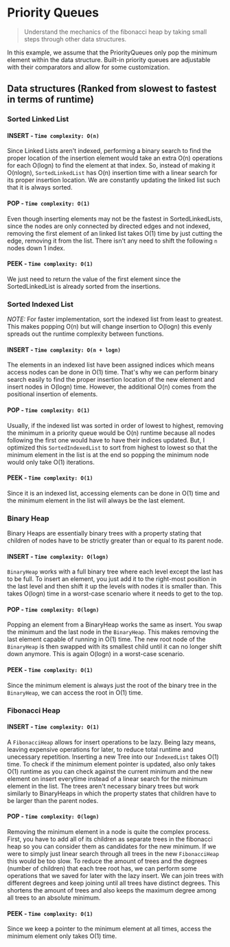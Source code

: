# Priority Queues
> Understand the mechanics of the fibonacci heap by taking small steps through other data structures.

In this example, we assume that the PriorityQueues only pop the minimum element within the data structure. Built-in priority queues are adjustable with their comparators and allow for some customization.

## Data structures (Ranked from slowest to fastest in terms of runtime)

### Sorted Linked List
#### INSERT - `Time complexity: O(n)`
Since Linked Lists aren't indexed, performing a binary search to find the proper location of the insertion element would take an extra O(n) operations for each O(logn) to find the element at that index. So, instead of making it O(nlogn), `SortedLinkedList` has O(n) insertion time with a linear search for its proper insertion location. We are constantly updating the linked list such that it is always sorted.
#### POP - `Time complexity: O(1)`
Even though inserting elements may not be the fastest in SortedLinkedLists, since the nodes are only connected by directed edges and not indexed, removing the first element of an linked list takes O(1) time by just cutting the edge, removing it from the list. There isn't any need to shift the following `n` nodes down 1 index.
#### PEEK - `Time complexity: O(1)`
We just need to return the value of the first element since the SortedLinkedList is already sorted from the insertions.

### Sorted Indexed List

*NOTE:* For faster implementation, sort the indexed list from least to greatest. This makes popping O(n) but will change insertion to O(logn) this evenly spreads out the runtime complexity between functions.

#### INSERT - `Time complexity: O(n + logn)`
The elements in an indexed list have been assigned indices which means access nodes can be done in O(1) time. That's why we can perform binary search easily to find the proper insertion location of the new element and insert nodes in O(logn) time. However, the additional O(n) comes from the positional insertion of elements.
#### POP - `Time complexity: O(1)`
Usually, if the indexed list was sorted in order of lowest to highest, removing the minimum in a priority queue would be O(n) runtime because all nodes following the first one would have to have their indices updated. But, I optimized this `SortedIndexedList` to sort from highest to lowest so that the minimum element in the list is at the end so popping the minimum node would only take O(1) iterations.
#### PEEK - `Time complexity: O(1)`
Since it is an indexed list, accessing elements can be done in O(1) time and the minimum element in the list will always be the last element.

### Binary Heap
Binary Heaps are essentially binary trees with a property stating that children of nodes have to be strictly greater than or equal to its parent node.

#### INSERT - `Time complexity: O(logn)`
`BinaryHeap` works with a full binary tree where each level except the last has to be full. To insert an element, you just add it to the right-most position in the last level and then shift it up the levels with nodes it is smaller than. This takes O(logn) time in a worst-case scenario where it needs to get to the top.
#### POP - `Time complexity: O(logn)`
Popping an element from a BinaryHeap works the same as insert. You swap the minimum and the last node in the `BinaryHeap`. This makes removing the last element capable of running in O(1) time. The new root node of the `BinaryHeap` is then swapped with its smallest child until it can no longer shift down anymore. This is again O(logn) in a worst-case scenario.
#### PEEK - `Time complexity: O(1)`
Since the minimum element is always just the root of the binary tree in the `BinaryHeap`, we can access the root in O(1) time.

### Fibonacci Heap
#### INSERT - `Time complexity: O(1)`
A `FibonacciHeap` allows for insert operations to be lazy. Being lazy means, leaving expensive operations for later, to reduce total runtime and unecessary repetition. Inserting a new Tree into our `IndexedList` takes O(1) time. To check if the minimum element pointer is updated, also only takes O(1) runtime as you can check against the current minimum and the new element on insert everytime instead of a linear search for the minimum element in the list. The trees aren't necessary binary trees but work similarly to BinaryHeaps in which the property states that children have to be larger than the parent nodes.
#### POP - `Time complexity: O(logn)`
Removing the minimum element in a node is quite the complex process. First, you have to add all of its children as separate trees in the fibonacci heap so you can consider them as candidates for the new minimum. If we were to simply just linear search through all trees in the new `FibonacciHeap` this would be too slow. To reduce the amount of trees and the degrees (number of children) that each tree root has, we can perform some operations that we saved for later with the lazy insert. We can join trees with different degrees and keep joining until all trees have distinct degrees. This shortens the amount of trees and also keeps the maximum degree among all trees to an absolute minimum.
#### PEEK - `Time complexity: O(1)`
Since we keep a pointer to the minimum element at all times, access the minimum element only takes O(1) time.
